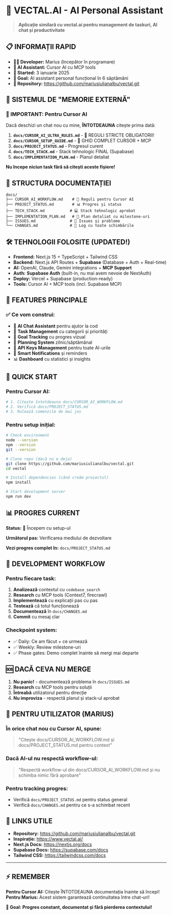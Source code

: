 # 🚀 VECTAL.AI - AI Personal Assistant

> **Aplicație similară cu vectal.ai pentru management de taskuri, AI chat și productivitate**

## 📋 INFORMAȚII RAPID

- **👨‍💻 Developer:** Marius (începător în programare)
- **🤖 AI Assistant:** Cursor AI cu MCP tools
- **📅 Started:** 3 ianuarie 2025
- **🎯 Goal:** AI assistant personal funcțional în 6 săptămâni
- **🔗 Repository:** https://github.com/mariusiulianalbu/vectal.git

## 🧠 SISTEMUL DE "MEMORIE EXTERNĂ"

### 🔴 IMPORTANT: Pentru Cursor AI
Dacă deschizi un chat nou cu mine, **ÎNTOTDEAUNA** citește prima dată:

1. **`docs/CURSOR_AI_ULTRA_RULES.md`** - 🚨 REGULI STRICTE OBLIGATORII!
2. **`docs/CURSOR_SETUP_GUIDE.md`** - 🎯 GHID COMPLET CURSOR + MCP
3. **`docs/PROJECT_STATUS.md`** - Progresul curent
4. **`docs/TECH_STACK.md`** - Stack tehnologic FINAL (Supabase)
5. **`docs/IMPLEMENTATION_PLAN.md`** - Planul detaliat

**Nu începe niciun task fără să citești aceste fișiere!**

## 📁 STRUCTURA DOCUMENTAȚIEI

```
docs/
├── CURSOR_AI_WORKFLOW.md    # 🤖 Reguli pentru Cursor AI
├── PROJECT_STATUS.md        # 📊 Progres și status
├── TECH_STACK.md           # 💻 Stack tehnologic aprobat
├── IMPLEMENTATION_PLAN.md   # 🚀 Plan detaliat cu milestone-uri
├── ISSUES.md               # 🐛 Issues și probleme
└── CHANGES.md              # 📝 Log cu toate schimbările
```

## 🛠️ TEHNOLOGII FOLOSITE (UPDATED!)

- **Frontend:** Next.js 15 + TypeScript + Tailwind CSS
- **Backend:** Next.js API Routes + **Supabase** (Database + Auth + Real-time)
- **AI:** OpenAI, Claude, Gemini integrations + **MCP Support**
- **Auth:** **Supabase Auth** (built-in, nu mai avem nevoie de NextAuth)
- **Deploy:** Vercel + Supabase (production-ready)
- **Tools:** Cursor AI + MCP tools (incl. Supabase MCP)

## 🎯 FEATURES PRINCIPALE

### ✅ Ce vom construi:
- 🤖 **AI Chat Assistant** pentru ajutor la cod
- 📝 **Task Management** cu categorii și priorități
- 🎯 **Goal Tracking** cu progres vizual
- 📅 **Planning System** zilnic/săptămânal
- 🔑 **API Keys Management** pentru toate AI-urile
- 🔔 **Smart Notifications** și reminders
- 📊 **Dashboard** cu statistici și insights

## 🚀 QUICK START

### Pentru Cursor AI:
```bash
# 1. Citește întotdeauna docs/CURSOR_AI_WORKFLOW.md
# 2. Verifică docs/PROJECT_STATUS.md
# 3. Rulează comenzile de mai jos
```

### Pentru setup inițial:
```bash
# Check environment
node --version
npm --version
git --version

# Clone repo (dacă nu e deja)  
git clone https://github.com/mariusiulianalbu/vectal.git
cd vectal

# Install dependencies (când creăm proiectul)
npm install

# Start development server
npm run dev
```

## 📊 PROGRES CURRENT

**Status:** 🔴 Începem cu setup-ul

**Următorul pas:** Verificarea mediului de dezvoltare

**Vezi progres complet în:** `docs/PROJECT_STATUS.md`

## 🔧 DEVELOPMENT WORKFLOW

### Pentru fiecare task:
1. **Analizează** contextul cu `codebase_search`
2. **Research** cu MCP tools (Context7, firecrawl)
3. **Implementează** cu explicații pas cu pas
4. **Testează** că totul funcționează
5. **Documentează** în `docs/CHANGES.md`
6. **Commit** cu mesaj clar

### Checkpoint system:
- ✅ Daily: Ce am făcut + ce urmează
- ✅ Weekly: Review milestone-uri
- ✅ Phase gates: Demo complet înainte să mergi mai departe

## 🆘 DACĂ CEVA NU MERGE

1. **Nu panic!** - documentează problema în `docs/ISSUES.md`
2. **Research** cu MCP tools pentru soluții
3. **Întreabă** utilizatorul pentru direcție
4. **Nu improviza** - respectă planul și stack-ul aprobat

## 📖 PENTRU UTILIZATOR (MARIUS)

### În orice chat nou cu Cursor AI, spune:
> "Citește docs/CURSOR_AI_WORKFLOW.md și docs/PROJECT_STATUS.md pentru context"

### Dacă AI-ul nu respectă workflow-ul:
> "Respectă workflow-ul din docs/CURSOR_AI_WORKFLOW.md și nu schimba nimic fără aprobare"

### Pentru tracking progres:
- Verifică `docs/PROJECT_STATUS.md` pentru status general
- Verifică `docs/CHANGES.md` pentru ce s-a schimbat recent

## 🔗 LINKS UTILE

- **Repository:** https://github.com/mariusiulianalbu/vectal.git
- **Inspirație:** https://www.vectal.ai/
- **Next.js Docs:** https://nextjs.org/docs
- **Supabase Docs:** https://supabase.com/docs
- **Tailwind CSS:** https://tailwindcss.com/docs

---

## ⚡ REMEMBER

**Pentru Cursor AI:** Citește ÎNTOTDEAUNA documentația înainte să începi!  
**Pentru Marius:** Acest sistem garantează continuitatea între chat-uri!

**🎯 Goal: Progres constant, documentat și fără pierderea contextului!** 